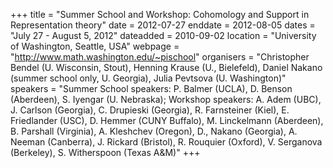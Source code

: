 +++
title = "Summer School and Workshop: Cohomology and Support in Representation theory"
date = 2012-07-27
enddate = 2012-08-05
dates = "July 27 - August 5, 2012"
dateadded = 2010-09-02
location = "University of Washington, Seattle, USA"
webpage = "http://www.math.washington.edu/~pischool"
organisers = "Christopher Bendel (U. Wisconsin, Stout), Henning Krause (U., Bielefeld), Daniel Nakano (summer school only, U. Georgia), Julia Pevtsova (U. Washington)"
speakers = "Summer School speakers: P. Balmer (UCLA), D. Benson (Aberdeen), S. Iyengar (U. Nebraska); Workshop speakers: A. Adem (UBC), J. Carlson (Georgia), C. Drupieski (Georgia), R. Farnsteiner (Kiel), E. Friedlander (USC), D. Hemmer (CUNY Buffalo), M. Linckelmann (Aberdeen), B. Parshall (Virginia), A. Kleshchev (Oregon), D., Nakano (Georgia), A. Neeman (Canberra), J. Rickard (Bristol), R. Rouquier (Oxford), V. Serganova (Berkeley), S. Witherspoon (Texas A&M)"
+++
